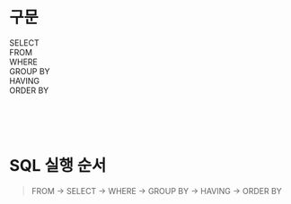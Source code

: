 
# 구문
SELECT   
FROM  
WHERE  
GROUP BY  
HAVING  
ORDER BY  

<br>
<br>
<br>

# SQL 실행 순서
> FROM -> SELECT -> WHERE -> GROUP BY -> HAVING -> ORDER BY